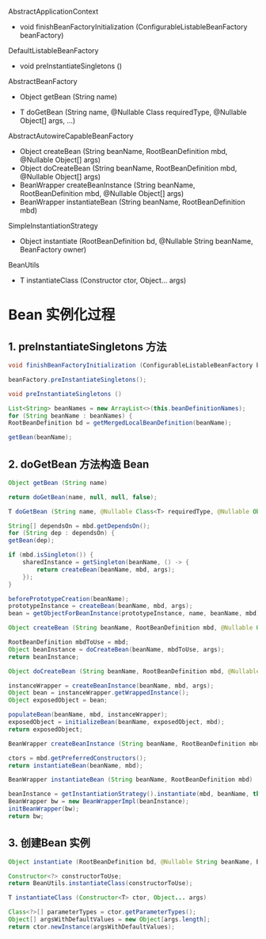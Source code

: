 AbstractApplicationContext
- void finishBeanFactoryInitialization (ConfigurableListableBeanFactory beanFactory)

DefaultListableBeanFactory
+ void preInstantiateSingletons ()

AbstractBeanFactory
+ Object getBean (String name)
- T doGetBean (String name, @Nullable Class<T> requiredType, @Nullable Object[] args, ...)

AbstractAutowireCapableBeanFactory
- Object createBean (String beanName, RootBeanDefinition mbd, @Nullable Object[] args)
- Object doCreateBean (String beanName, RootBeanDefinition mbd, @Nullable Object[] args)
- BeanWrapper createBeanInstance (String beanName, RootBeanDefinition mbd, @Nullable Object[] args)
- BeanWrapper instantiateBean (String beanName, RootBeanDefinition mbd)

SimpleInstantiationStrategy
+ Object instantiate (RootBeanDefinition bd, @Nullable String beanName, BeanFactory owner)

BeanUtils
+ T instantiateClass (Constructor<T> ctor, Object... args)

# Bean 实例化过程

## 1. preInstantiateSingletons 方法
```java
void finishBeanFactoryInitialization (ConfigurableListableBeanFactory beanFactory)
```

```java
beanFactory.preInstantiateSingletons();
```

```java
void preInstantiateSingletons ()
```

```java
List<String> beanNames = new ArrayList<>(this.beanDefinitionNames);
for (String beanName : beanNames) {
RootBeanDefinition bd = getMergedLocalBeanDefinition(beanName);
```

```java
getBean(beanName);
```

## 2. doGetBean 方法构造 Bean
```java
Object getBean (String name)
```

```java
return doGetBean(name, null, null, false);
```

```java
T doGetBean (String name, @Nullable Class<T> requiredType, @Nullable Object[] args, ...)
```

```java
String[] dependsOn = mbd.getDependsOn();
for (String dep : dependsOn) {
getBean(dep);
```

```java
if (mbd.isSingleton()) {
    sharedInstance = getSingleton(beanName, () -> {
        return createBean(beanName, mbd, args);
    });
}
```

```java
beforePrototypeCreation(beanName);
prototypeInstance = createBean(beanName, mbd, args);
bean = getObjectForBeanInstance(prototypeInstance, name, beanName, mbd);
```

```java
Object createBean (String beanName, RootBeanDefinition mbd, @Nullable Object[] args)
```

```java
RootBeanDefinition mbdToUse = mbd;
Object beanInstance = doCreateBean(beanName, mbdToUse, args);
return beanInstance;
```

```java
Object doCreateBean (String beanName, RootBeanDefinition mbd, @Nullable Object[] args)
```

```java
instanceWrapper = createBeanInstance(beanName, mbd, args);
Object bean = instanceWrapper.getWrappedInstance();
Object exposedObject = bean;
```

```java
populateBean(beanName, mbd, instanceWrapper);
exposedObject = initializeBean(beanName, exposedObject, mbd);
return exposedObject;
```

```java
BeanWrapper createBeanInstance (String beanName, RootBeanDefinition mbd, @Nullable Object[] args)
```

```java
ctors = mbd.getPreferredConstructors();
return instantiateBean(beanName, mbd);
```

```java
BeanWrapper instantiateBean (String beanName, RootBeanDefinition mbd)
```

```java
beanInstance = getInstantiationStrategy().instantiate(mbd, beanName, this);
BeanWrapper bw = new BeanWrapperImpl(beanInstance);
initBeanWrapper(bw);
return bw;
```

## 3. 创建Bean 实例
```java
Object instantiate (RootBeanDefinition bd, @Nullable String beanName, BeanFactory owner)
```

```java
Constructor<?> constructorToUse;
return BeanUtils.instantiateClass(constructorToUse);
```

```java
T instantiateClass (Constructor<T> ctor, Object... args)
```

```java
Class<?>[] parameterTypes = ctor.getParameterTypes();
Object[] argsWithDefaultValues = new Object[args.length];
return ctor.newInstance(argsWithDefaultValues);
```
